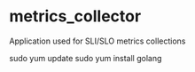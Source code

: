 # metrics_collector

Application used for SLI/SLO metrics collections

sudo yum update
sudo yum install golang
